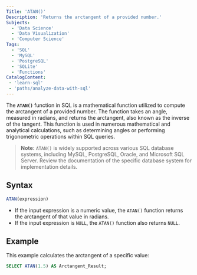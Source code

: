```yaml
---
Title: 'ATAN()'
Description: 'Returns the arctangent of a provided number.'
Subjects:
  - 'Data Science'
  - 'Data Visualization'
  - 'Computer Science'
Tags:
  - 'SQL'
  - 'MySQL'
  - 'PostgreSQL'
  - 'SQLite'
  - 'Functions'
CatalogContent:
 - 'learn-sql'
 - 'paths/analyze-data-with-sql'
---
```


The **`ATAN()`** function in SQL is a mathematical function utilized to compute the arctangent of a provided number. The function takes an angle, measured in radians, and returns the arctangent, also known as the inverse of the tangent. This function is used in numerous mathematical and analytical calculations, such as determining angles or performing trigonometric operations within SQL queries.

> **Note:** `ATAN()` is widely supported across various SQL database systems, including MySQL, PostgreSQL, Oracle, and Microsoft SQL Server. Review the documentation of the specific database system for implementation details.

## Syntax


```sql
ATAN(expression)
```

- If the input expression is a numeric value, the `ATAN()` function returns the arctangent of that value in radians.
- If the input expression is `NULL`, the `ATAN()` function also returns `NULL`.

## Example

This example calculates the arctangent of a specific value:

```sql
SELECT ATAN(1.5) AS Arctangent_Result;
```

